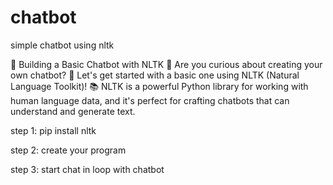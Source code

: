 # chatbot
simple chatbot using nltk



🤖 Building a Basic Chatbot with NLTK 🤖
Are you curious about creating your own chatbot? 🤔 Let's get started with a basic one using NLTK (Natural Language Toolkit)!
📚 NLTK is a powerful Python library for working with human language data, and it's perfect for crafting chatbots that can understand and generate text.

step 1:
pip install nltk


step 2:
create your program

step 3:
start chat in loop with chatbot

